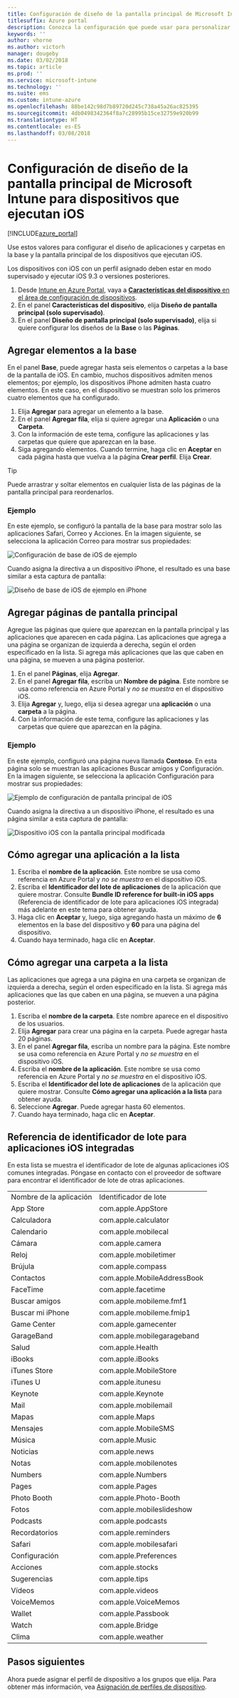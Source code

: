 ```yaml
---
title: Configuración de diseño de la pantalla principal de Microsoft Intune para dispositivos que ejecutan iOS
titlesuffix: Azure portal
description: Conozca la configuración que puede usar para personalizar la pantalla principal y la base de los dispositivos que ejecutan iOS.
keywords: ''
author: vhorne
ms.author: victorh
manager: dougeby
ms.date: 03/02/2018
ms.topic: article
ms.prod: ''
ms.service: microsoft-intune
ms.technology: ''
ms.suite: ems
ms.custom: intune-azure
ms.openlocfilehash: 88be142c98d7b89720d245c738a45a26ac825395
ms.sourcegitcommit: 4db0498342364f8a7c28995b15ce32759e920b99
ms.translationtype: HT
ms.contentlocale: es-ES
ms.lasthandoff: 03/08/2018
---
```

# <a name="microsoft-intune-home-screen-layout-settings-for-devices-running-ios"></a>Configuración de diseño de la pantalla principal de Microsoft Intune para dispositivos que ejecutan iOS

[!INCLUDE[azure_portal](./includes/azure_portal.md)]

Use estos valores para configurar el diseño de aplicaciones y carpetas en la base y la pantalla principal de los dispositivos que ejecutan iOS.

Los dispositivos con iOS con un perfil asignado deben estar en modo supervisado y ejecutar iOS 9.3 o versiones posteriores.

1. Desde [Intune en Azure Portal](https://portal.azure.com), vaya a [**Características del dispositivo** en el área de configuración de dispositivos](device-features-configure.md).
2. En el panel **Características del dispositivo**, elija **Diseño de pantalla principal (solo supervisado)**.
3. En el panel **Diseño de pantalla principal (solo supervisado)**, elija si quiere configurar los diseños de la **Base** o las **Páginas**.

## <a name="add-items-to-the-dock"></a>Agregar elementos a la base

En el panel **Base**, puede agregar hasta seis elementos o carpetas a la base de la pantalla de iOS. En cambio, muchos dispositivos admiten menos elementos; por ejemplo, los dispositivos iPhone admiten hasta cuatro elementos. En este caso, en el dispositivo se muestran solo los primeros cuatro elementos que ha configurado.

1. Elija **Agregar** para agregar un elemento a la base.
2. En el panel **Agregar fila**, elija si quiere agregar una **Aplicación** o una **Carpeta**.
3. Con la información de este tema, configure las aplicaciones y las carpetas que quiere que aparezcan en la base.
4. Siga agregando elementos. Cuando termine, haga clic en **Aceptar** en cada página hasta que vuelva a la página **Crear perfil**. Elija **Crear**.

>[!TIP]
> Puede arrastrar y soltar elementos en cualquier lista de las páginas de la pantalla principal para reordenarlos.

### <a name="example"></a>Ejemplo

En este ejemplo, se configuró la pantalla de la base para mostrar solo las aplicaciones Safari, Correo y Acciones. En la imagen siguiente, se selecciona la aplicación Correo para mostrar sus propiedades:

![Configuración de base de iOS de ejemplo](./media/FfFiUcP.png)

Cuando asigna la directiva a un dispositivo iPhone, el resultado es una base similar a esta captura de pantalla:

![Diseño de base de iOS de ejemplo en iPhone](./media/bAgCe8F.png)

## <a name="add-home-screen-pages"></a>Agregar páginas de pantalla principal

Agregue las páginas que quiere que aparezcan en la pantalla principal y las aplicaciones que aparecen en cada página. Las aplicaciones que agrega a una página se organizan de izquierda a derecha, según el orden especificado en la lista. Si agrega más aplicaciones que las que caben en una página, se mueven a una página posterior.

1. En el panel **Páginas**, elija **Agregar**.
2. En el panel **Agregar fila**, escriba un **Nombre de página**. Este nombre se usa como referencia en Azure Portal y *no se muestra* en el dispositivo iOS.
3. Elija **Agregar** y, luego, elija si desea agregar una **aplicación** o una **carpeta** a la página.
4. Con la información de este tema, configure las aplicaciones y las carpetas que quiere que aparezcan en la página.

### <a name="example"></a>Ejemplo

En este ejemplo, configuró una página nueva llamada **Contoso**. En esta página solo se muestran las aplicaciones Buscar amigos y Configuración. En la imagen siguiente, se selecciona la aplicación Configuración para mostrar sus propiedades:

![Ejemplo de configuración de pantalla principal de iOS](./media/Jc2OxyX.png)

Cuando asigna la directiva a un dispositivo iPhone, el resultado es una página similar a esta captura de pantalla:

![Dispositivo iOS con la pantalla principal modificada](./media/Bd37PHa.png)

## <a name="how-to-add-an-app-to-the-list"></a>Cómo agregar una aplicación a la lista

1. Escriba el **nombre de la aplicación**. Este nombre se usa como referencia en Azure Portal y *no se muestra* en el dispositivo iOS.
2. Escriba el **Identificador del lote de aplicaciones** de la aplicación que quiere mostrar. Consulte **Bundle ID reference for built-in iOS apps** (Referencia de identificador de lote para aplicaciones iOS integrada) más adelante en este tema para obtener ayuda.
3. Haga clic en **Aceptar** y, luego, siga agregando hasta un máximo de **6** elementos en la base del dispositivo y **60** para una página del dispositivo.
4. Cuando haya terminado, haga clic en **Aceptar**.

## <a name="how-to-add-a-folder-to-the-list"></a>Cómo agregar una carpeta a la lista

Las aplicaciones que agrega a una página en una carpeta se organizan de izquierda a derecha, según el orden especificado en la lista. Si agrega más aplicaciones que las que caben en una página, se mueven a una página posterior.

1. Escriba el **nombre de la carpeta**. Este nombre aparece en el dispositivo de los usuarios.
2. Elija **Agregar** para crear una página en la carpeta. Puede agregar hasta 20 páginas.
3. En el panel **Agregar fila**, escriba un nombre para la página. Este nombre se usa como referencia en Azure Portal y *no se muestra* en el dispositivo iOS.
3. Escriba el **nombre de la aplicación**. Este nombre se usa como referencia en Azure Portal y *no se muestra* en el dispositivo iOS.
2. Escriba el **Identificador del lote de aplicaciones** de la aplicación que quiere mostrar. Consulte **Cómo agregar una aplicación a la lista** para obtener ayuda.
3. Seleccione **Agregar**. Puede agregar hasta 60 elementos.
4. Cuando haya terminado, haga clic en **Aceptar**.


## <a name="bundle-id-reference-for-built-in-ios-apps"></a>Referencia de identificador de lote para aplicaciones iOS integradas

En esta lista se muestra el identificador de lote de algunas aplicaciones iOS comunes integradas. Póngase en contacto con el proveedor de software para encontrar el identificador de lote de otras aplicaciones.

|||
|-|-|
|Nombre de la aplicación|Identificador de lote|
|App Store|com.apple.AppStore|
|Calculadora|com.apple.calculator|
|Calendario|com.apple.mobilecal|
|Cámara|com.apple.camera|
|Reloj|com.apple.mobiletimer|
|Brújula|com.apple.compass|
|Contactos|com.apple.MobileAddressBook|
|FaceTime|com.apple.facetime|
|Buscar amigos|com.apple.mobileme.fmf1|
|Buscar mi iPhone|com.apple.mobileme.fmip1|
|Game Center|com.apple.gamecenter|
|GarageBand|com.apple.mobilegarageband|
|Salud|com.apple.Health|
|iBooks|com.apple.iBooks|
|iTunes Store|com.apple.MobileStore|
|iTunes U|com.apple.itunesu|
|Keynote|com.apple.Keynote|
|Mail|com.apple.mobilemail|
|Mapas|com.apple.Maps|
|Mensajes|com.apple.MobileSMS|
|Música|com.apple.Music|
|Noticias|com.apple.news|
|Notas|com.apple.mobilenotes|
|Numbers|com.apple.Numbers|
|Pages|com.apple.Pages|
|Photo Booth|com.apple.Photo-Booth|
|Fotos|com.apple.mobileslideshow|
|Podcasts|com.apple.podcasts|
|Recordatorios|com.apple.reminders|
|Safari|com.apple.mobilesafari|
|Configuración|com.apple.Preferences|
|Acciones|com.apple.stocks|
|Sugerencias|com.apple.tips|
|Vídeos|com.apple.videos|
|VoiceMemos|com.apple.VoiceMemos|
|Wallet|com.apple.Passbook|
|Watch|com.apple.Bridge|
|Clima|com.apple.weather|


## <a name="next-steps"></a>Pasos siguientes

Ahora puede asignar el perfil de dispositivo a los grupos que elija. Para obtener más información, vea [Asignación de perfiles de dispositivo](device-profile-assign.md).

